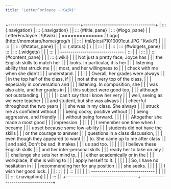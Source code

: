 ```yaml
---
title: 'LetterForJoyce - Kwiki'
---
```


+-----------------------------------+-----------------------------------+
| ::: {.navigation}                 | ::: {.navigation}                 |
| ::: {#title_pane}                 | ::: {#logo_pane}                  |
| LetterForJoyce                    | ![Kwiki                           |
| ==============                    | Logo](http://momotaro/home/greg/h |
| :::                               | tml/pics/P1010091cut.JPG "Kwiki") |
|                                   | :::                               |
| ::: {#status_pane}                |                                   |
| ::: {.status}                     | \                                 |
| :::                               |                                   |
| :::                               | ::: {#widgets_pane}               |
| :::                               | ::: {.widgets}                    |
|                                   | :::                               |
| -------------------------------   | :::                               |
|                                   | :::                               |
| ::: {#content_pane}               |                                   |
| ::: {.wiki}                       |                                   |
| Not just a pretty face, Joyce has |                                   |
| the English skills to match her   |                                   |
| looks. In particular, it is her   |                                   |
| listening ability that struck me  |                                   |
| most, and her willingness to      |                                   |
| check with me when she didn\'t    |                                   |
| understand.                       |                                   |
|                                   |                                   |
| Overall, her grades were always   |                                   |
| in the top half of the class, if  |                                   |
| not at the very top of the class, |                                   |
| especially in conversation and    |                                   |
| listening. In composition, she    |                                   |
| was also able, and her grades in  |                                   |
| this subject were good too,       |                                   |
| although not outstanding.         |                                   |
|                                   |                                   |
| I can\'t say that I know her very |                                   |
| well, seeing as we were teacher   |                                   |
| and student, but she was always   |                                   |
| cheerful throughout the two years |                                   |
| she was in my class. She always   |                                   |
| struck me as confident without    |                                   |
| being cocky, positive without     |                                   |
| being aggressive, and friendly    |                                   |
| without being forward.            |                                   |
|                                   |                                   |
| Altogether she made a most good   |                                   |
| impression.                       |                                   |
|                                   |                                   |
| I remember one time when I became |                                   |
| upset because some low-ability    |                                   |
| students did not have the skills  |                                   |
| or the courage to answer          |                                   |
| questions in a class discussion,  |                                   |
| even though they appeared to want |                                   |
| to. She came up to me after class |                                   |
| and said, Don\'t be sad. It makes |                                   |
| us sad too.                       |                                   |
|                                   |                                   |
| I believe these English skills    |                                   |
| and her inter-personal skills     |                                   |
| ready her to take on any          |                                   |
| challenge she sets her mind to,   |                                   |
| either academically or in the     |                                   |
| workplace, if she is willing to   |                                   |
| apply herself to it.              |                                   |
|                                   |                                   |
| So, I have no hesitation in       |                                   |
| recommending her for any position |                                   |
| she seeks.                        |                                   |
|                                   |                                   |
| I wish her good luck.             |                                   |
| :::                               |                                   |
| :::                               |                                   |
|                                   |                                   |
| -------------------------------   |                                   |
|                                   |                                   |
| ::: {.navigation}                 |                                   |
| :::                               |                                   |
+-----------------------------------+-----------------------------------+
